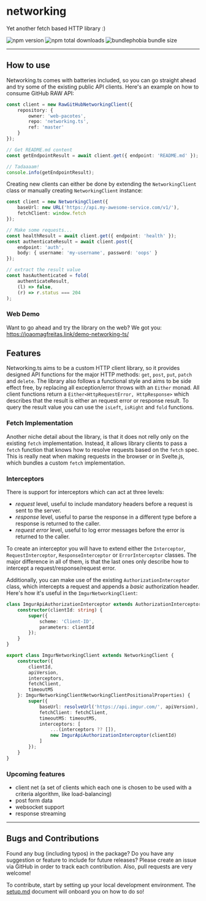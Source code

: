 # networking

Yet another fetch based HTTP library :)

![npm version](https://badgen.net/npm/v/@web-pacotes/networking) ![npm total downloads](https://badgen.net/npm/dt/@web-pacotes/networking) ![bundlephobia bundle size](https://badgen.net/bundlephobia/min/@web-pacotes/networking)

---

## How to use

Networking.ts comes with batteries included, so you can go straight ahead and try some of the existing public API clients. Here's an example on how to consume GitHub RAW API:

```typescript
const client = new RawGitHubNetworkingClient({
	repository: {
		owner: 'web-pacotes',
		repo: 'networking.ts',
		ref: 'master'
	}
});

// Get README.md content
const getEndpointResult = await client.get({ endpoint: 'README.md' });

// Tadaaaam!
console.info(getEndpointResult);
```

Creating new clients can either be done by extending the `NetworkingClient` class or manually creating `NetworkingClient` instance:

```typescript
const client = new NetworkingClient({
	baseUrl: new URL('https://api.my-awesome-service.com/v1/'),
	fetchClient: window.fetch
});

// Make some requests...
const healthResult = await client.get({ endpoint: 'health' });
const authenticateResult = await client.post({
	endpoint: 'auth',
	body: { username: 'my-username', password: 'oops' }
});

// extract the result value
const hasAuthenticated = fold(
	authenticateResult,
	(l) => false,
	(r) => r.status === 204
);
```

### Web Demo

Want to go ahead and try the library on the web? We got you: https://joaomagfreitas.link/demo-networking-ts/

## Features

Networking.ts aims to be a custom HTTP client library, so it provides designed API functions for the major HTTP methods: `get`, `post`, `put`, `patch` and `delete`. The library also follows a functional style and aims to be side effect free, by replacing all exception/error throws with an `Either` monad. All client functions
return a `Either<HttpRequestError, HttpResponse>` which describes that the result is either an request error or response result. To query the result value you can use the `isLeft`, `isRight` and `fold` functions.

### Fetch Implementation

Another niche detail about the library, is that it does not relly only on the existing `fetch` implementation. Instead, it allows library clients to pass a `fetch` function that knows how to resolve requests based on the `fetch` spec. This is really neat when making requests in the browser or in Svelte.js, which bundles a custom `fetch` implementation.

### Interceptors

There is support for interceptors which can act at three levels:

- *request* level, useful to include mandatory headers before a request is sent to the server.
- *response* level, useful to parse the response in a different type before a response is returned to the caller.
- *request error* level, useful to log error messages before the error is returned to the caller.

To create an interceptor you will have to extend either the `Interceptor`, `RequestInterceptor`, `ResponseInterceptor` or `ErrorInterceptor` classes. The major difference in all of them, is that the last ones only describe how to intercept a request/response/request error.

Additionally, you can make use of the existing `AuthorizationInterceptor` class, which intercepts a request and appends a *basic* authorization header. Here's how it's useful in the `ImgurNetworkingClient`:

```typescript
class ImgurApiAuthorizationInterceptor extends AuthorizationInterceptor {
	constructor(clientId: string) {
		super({
			scheme: 'Client-ID',
			parameters: clientId
		});
	}
}

export class ImgurNetworkingClient extends NetworkingClient {
	constructor({
		clientId,
		apiVersion,
		interceptors,
		fetchClient,
		timeoutMS
	}: ImgurNetworkingClientNetworkingClientPositionalProperties) {
		super({
			baseUrl: resolveUrl('https://api.imgur.com/', apiVersion),
			fetchClient: fetchClient,
			timeoutMS: timeoutMS,
			interceptors: [
				...(interceptors ?? []),
				new ImgurApiAuthorizationInterceptor(clientId)
			]
		});
	}
}
```

### Upcoming features

- client net (a set of clients which each one is chosen to be used with a criteria algorithm, like load-balancing)
- post form data
- websocket support
- response streaming

---

## Bugs and Contributions

Found any bug (including typos) in the package? Do you have any suggestion
or feature to include for future releases? Please create an issue via
GitHub in order to track each contribution. Also, pull requests are very
welcome!

To contribute, start by setting up your local development environment. The [setup.md](setup.md) document will onboard you on how to do so!
